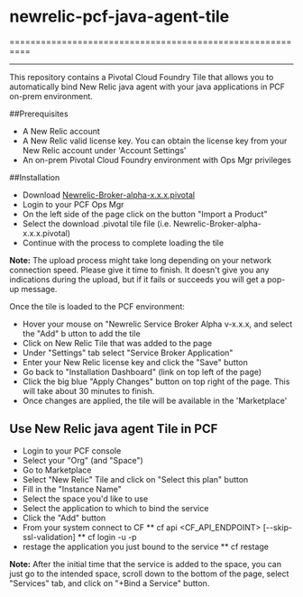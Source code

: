# newrelic-pcf-java-agent-tile
==========================================================
- - -

This repository contains a Pivotal Cloud Foundry Tile that allows you to automatically bind New Relic java agent with your java applications in PCF on-prem environment.


##Prerequisites

*    A New Relic account
*    A New Relic valid license key. You can obtain the license key from your New Relic account under 'Account Settings'
*    An on-prem Pivotal Cloud Foundry environment with Ops Mgr privileges


##Installation

*    Download [Newrelic-Broker-alpha-x.x.x.pivotal](https://www.cubbyusercontent.com/pl/newrelic-pcf-java-agent-tile/_38e6209b721a47419318d805f7d9ec18 "PCF Tile for New Relic java agent")
*    Login to your PCF Ops Mgr 
*    On the left side of the page click on the button "Import a Product"
*    Select the download .pivotal tile file (i.e. Newrelic-Broker-alpha-x.x.x.pivotal)
*    Continue with the process to complete loading the tile

**Note:** The upload process might take long depending on your network connection speed. Please give it time to finish. It doesn't give you any indications during the upload, but if it fails or succeeds you will get a pop-up message.


Once the tile is loaded to the PCF environment:

*    Hover your mouse on "Newrelic Service Broker Alpha v-x.x.x, and select the "Add" b utton to add the tile
*    Click on New Relic Tile that was added to the page
*    Under "Settings" tab select "Service Broker Application"
*    Enter your New Relic license key and click the "Save" button
*    Go back to "Installation Dashboard" (link on top left of the page)
*    Click the big blue "Apply Changes" button on top right of the page. This will take about 30 minutes to finish.
*    Once changes are applied, the tile will be available in the 'Marketplace'


## Use New Relic java agent Tile in PCF

*    Login to your PCF console
*    Select your "Org" (and "Space")
*    Go to Marketplace
*    Select "New Relic" Tile and click on "Select this plan" button
*    Fill in the "Instance Name"
*    Select the space you'd like to use
*    Select the application to which to bind the service
*    Click the "Add" button
*    From your system connect to CF
**    cf api <CF_API_ENDPOINT> [--skip-ssl-validation]
**    cf login -u <USER> -p <PASSWORD>
*    restage the application you just bound to the service
**    cf restage <APPNAME>


**Note:** After the initial time that the service is added to the space, you can just go to the intended space, scroll down to the bottom of the page, select "Services" tab, and click on "+Bind a Service" button.


